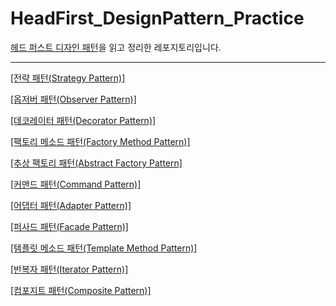 # HeadFirst_DesignPattern_Practice

[헤드 퍼스트 디자인 패턴](https://m.yes24.com/Goods/Detail/108192370)을 읽고 정리한 레포지토리입니다.

---

 [[전략 패턴(Strategy Pattern)]](https://github.com/kmw10693/HeadFirst_DesignPattern_Practice/tree/main/description/Strategy.md) 
 
 [[옵저버 패턴(Observer Pattern)]](https://github.com/kmw10693/HeadFirst_DesignPattern_Practice/tree/main/description/Observer.md) 

  [[데코레이터 패턴(Decorator Pattern)]](https://github.com/kmw10693/HeadFirst_DesignPattern_Practice/tree/main/description/Decorator.md) 

 [[팩토리 메소드 패턴(Factory Method Pattern)]](https://github.com/kmw10693/HeadFirst_DesignPattern_Practice/tree/main/description/Factory_Method.md) 

[[추상 팩토리 패턴(Abstract Factory Pattern]](https://github.com/kmw10693/HeadFirst_DesignPattern_Practice/tree/main/description/Abstract_Factory.md) 

 [[커맨드 패턴(Command Pattern)]](https://github.com/kmw10693/HeadFirst_DesignPattern_Practice/tree/main/description/Command.md) 

  [[어댑터 패턴(Adapter Pattern)]](https://github.com/kmw10693/HeadFirst_DesignPattern_Practice/tree/main/description/Adapter.md) 

  [[퍼사드 패턴(Facade Pattern)]](https://github.com/kmw10693/HeadFirst_DesignPattern_Practice/tree/main/description/Facade.md)
  
[[템플릿 메소드 패턴(Template Method Pattern)]](https://github.com/kmw10693/HeadFirst_DesignPattern_Practice/tree/main/description/Template_Method.md)

[[반복자 패턴(Iterator Pattern)]](https://github.com/kmw10693/HeadFirst_DesignPattern_Practice/tree/main/description/Iterator.md)

[[컴포지트 패턴(Composite Pattern)]](https://github.com/kmw10693/HeadFirst_DesignPattern_Practice/tree/main/description/Composite.md)